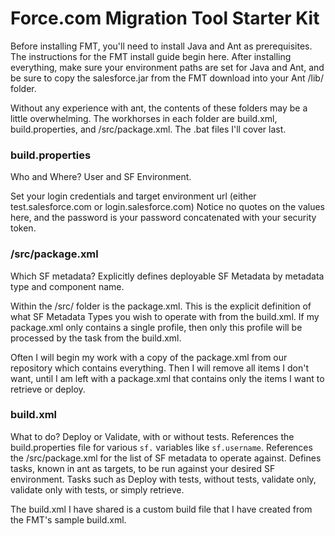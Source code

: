 # Force.com Migration Tool Starter Kit
Before installing FMT, you'll need to install Java and Ant as prerequisites. The instructions for the FMT install guide begin here. After installing everything, make sure your environment paths are set for Java and Ant, and be sure to copy the salesforce.jar from the FMT download into your Ant /lib/ folder. 

Without any experience with ant, the contents of these folders may be a little overwhelming. The workhorses in each folder are build.xml, build.properties, and /src/package.xml. The .bat files I'll cover last.

### build.properties
Who and Where? User and SF Environment.

Set your login credentials and target environment url (either test.salesforce.com or login.salesforce.com) Notice no quotes on the values here, and the password is your password concatenated with your security token.

### /src/package.xml
Which SF metadata? Explicitly defines deployable SF Metadata by metadata type and component name.

Within the /src/ folder is the package.xml. This is the explicit definition of what SF Metadata Types you wish to operate with from the build.xml. If my package.xml only contains a single profile, then only this profile will be processed by the task from the build.xml.

Often I will begin my work with a copy of the package.xml from our repository which contains everything. Then I will remove all items I don't want, until I am left with a package.xml that contains only the items I want to retrieve or deploy.

### build.xml
What to do? Deploy or Validate, with or without tests.
References the build.properties file for various `sf.` variables like `sf.username`.
References the /src/package.xml for the list of SF metadata to operate against.
Defines tasks, known in ant as targets, to be run against your desired SF environment. Tasks such as Deploy with tests, without tests, validate only, validate only with tests, or simply retrieve.

The build.xml I have shared is a custom build file that I have created from the FMT's sample build.xml.
